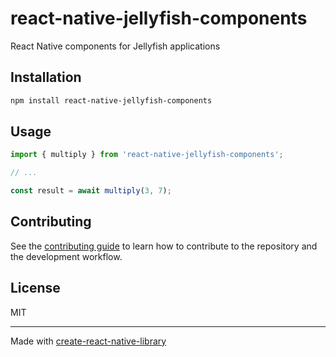 # react-native-jellyfish-components

React Native components for Jellyfish applications

## Installation

```sh
npm install react-native-jellyfish-components
```

## Usage

```js
import { multiply } from 'react-native-jellyfish-components';

// ...

const result = await multiply(3, 7);
```

## Contributing

See the [contributing guide](CONTRIBUTING.md) to learn how to contribute to the repository and the development workflow.

## License

MIT

---

Made with [create-react-native-library](https://github.com/callstack/react-native-builder-bob)
